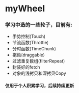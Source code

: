 # myWheel

### 学习中造的一些轮子，目前有:

- 手势控制(Touch)
- 节流函数(Throttle)
- 分时函数(TimeChunk)
- 拖动(draggable)
- 过滤重复数组(filterRepeat)
- 封装好的fetch
- 对象的浅拷贝和深拷贝Copy
#### 仅用于个人积累学习，后续持续更新
